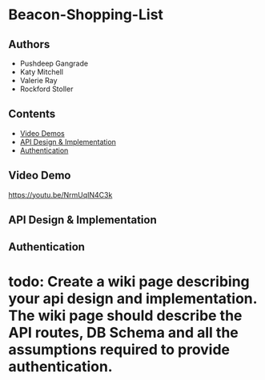 # Beacon-Shopping-List

## Authors
- Pushdeep Gangrade
- Katy Mitchell
- Valerie Ray
- Rockford Stoller

## Contents
- [Video Demos](#demo)
- [API Design & Implementation](#api)
- [Authentication](#auth)

## Video Demo <a name="demo"></a>
https://youtu.be/NrmUqIN4C3k

## API Design & Implementation <a name="api"></a>

## Authentication <a name="auth"></a>


# todo: Create a wiki page describing your api design and implementation. The wiki page should describe the API routes, DB Schema and all the assumptions required to provide authentication.